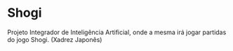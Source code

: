 # Shogi
Projeto Integrador de Inteligência Artificial, onde a mesma irá jogar partidas do jogo Shogi. (Xadrez Japonês)
